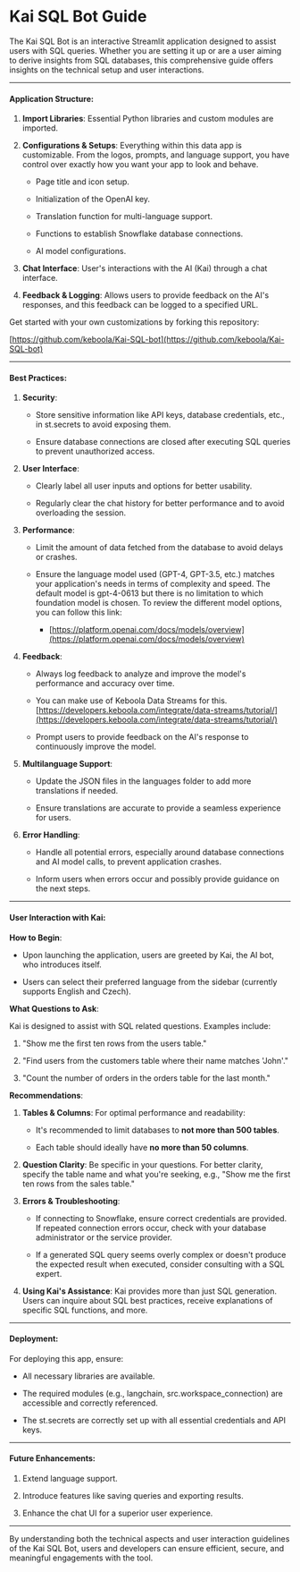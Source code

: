 # Kai SQL Bot Guide 

The Kai SQL Bot is an interactive Streamlit application designed to assist users with SQL queries. Whether you are setting it up or are a user aiming to derive insights from SQL databases, this comprehensive guide offers insights on the technical setup and user interactions.

---

#### Application Structure:

1. **Import Libraries**: Essential Python libraries and custom modules are imported.
    
2. **Configurations & Setups**: Everything within this data app is customizable. From the logos, prompts, and language support, you have control over exactly how you want your app to look and behave.
    
    - Page title and icon setup.
        
    - Initialization of the OpenAI key.
        
    - Translation function for multi-language support.
        
    - Functions to establish Snowflake database connections.
        
    - AI model configurations.
        
3. **Chat Interface**: User's interactions with the AI (Kai) through a chat interface.
    
4. **Feedback & Logging**: Allows users to provide feedback on the AI's responses, and this feedback can be logged to a specified URL.
    

Get started with your own customizations by forking this repository:

[https://github.com/keboola/Kai-SQL-bot](https://github.com/keboola/Kai-SQL-bot)

---

#### Best Practices:

1. **Security**:
    
    - Store sensitive information like API keys, database credentials, etc., in st.secrets to avoid exposing them.
        
    - Ensure database connections are closed after executing SQL queries to prevent unauthorized access.
        
2. **User Interface**:
    
    - Clearly label all user inputs and options for better usability.
        
    - Regularly clear the chat history for better performance and to avoid overloading the session.
        
3. **Performance**:
    
    - Limit the amount of data fetched from the database to avoid delays or crashes.
        
    - Ensure the language model used (GPT-4, GPT-3.5, etc.) matches your application's needs in terms of complexity and speed. The default model is gpt-4-0613 but there is no limitation to which foundation model is chosen. To review the different model options, you can follow this link:
        
        - [https://platform.openai.com/docs/models/overview](https://platform.openai.com/docs/models/overview)
            
4. **Feedback**:
    
    - Always log feedback to analyze and improve the model's performance and accuracy over time.

    - You can make use of Keboola Data Streams for this. [https://developers.keboola.com/integrate/data-streams/tutorial/](https://developers.keboola.com/integrate/data-streams/tutorial/)
        
    - Prompt users to provide feedback on the AI's response to continuously improve the model.
        
5. **Multilanguage Support**:
    
    - Update the JSON files in the languages folder to add more translations if needed.
        
    - Ensure translations are accurate to provide a seamless experience for users.
        
6. **Error Handling**:
    
    - Handle all potential errors, especially around database connections and AI model calls, to prevent application crashes.
        
    - Inform users when errors occur and possibly provide guidance on the next steps.
        

---

#### User Interaction with Kai:

**How to Begin**:

- Upon launching the application, users are greeted by Kai, the AI bot, who introduces itself.
    
- Users can select their preferred language from the sidebar (currently supports English and Czech).
    
    

**What Questions to Ask**:

Kai is designed to assist with SQL related questions. Examples include:

1. "Show me the first ten rows from the users table."
    
2. "Find users from the customers table where their name matches 'John'."
    
3. "Count the number of orders in the orders table for the last month."
    

**Recommendations**:

1. **Tables & Columns**: For optimal performance and readability:
    
    - It's recommended to limit databases to **not more than 500 tables**.
        
    - Each table should ideally have **no more than 50 columns**.
        
2. **Question Clarity**: Be specific in your questions. For better clarity, specify the table name and what you're seeking, e.g., "Show me the first ten rows from the sales table."
    
3. **Errors & Troubleshooting**:
            
    - If connecting to Snowflake, ensure correct credentials are provided. If repeated connection errors occur, check with your database administrator or the service provider.
        
    - If a generated SQL query seems overly complex or doesn't produce the expected result when executed, consider consulting with a SQL expert.
        
4. **Using Kai's Assistance**: Kai provides more than just SQL generation. Users can inquire about SQL best practices, receive explanations of specific SQL functions, and more.
         

---

#### Deployment:

For deploying this app, ensure:

- All necessary libraries are available.
    
- The required modules (e.g., langchain, src.workspace_connection) are accessible and correctly referenced.
    
- The st.secrets are correctly set up with all essential credentials and API keys.
    

---

#### Future Enhancements:

1. Extend language support.
    
2. Introduce features like saving queries and exporting results.
    
3. Enhance the chat UI for a superior user experience.
    

---

By understanding both the technical aspects and user interaction guidelines of the Kai SQL Bot, users and developers can ensure efficient, secure, and meaningful engagements with the tool.

